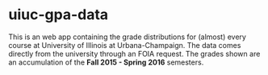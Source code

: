 # uiuc-gpa-data

This is an web app containing the grade distributions for (almost) every course at University of Illinois at Urbana-Champaign.
The data comes directly from the university through an FOIA request.  The grades shown are an accumulation of the <strong>Fall 2015 - Spring 2016</strong> semesters.
